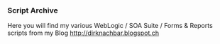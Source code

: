 ### Script Archive

Here you will find my various WebLogic / SOA Suite / Forms & Reports scripts from my Blog http://dirknachbar.blogspot.ch

